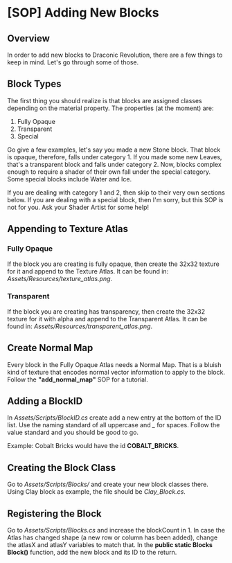 
# [SOP] Adding New Blocks

## Overview

In order to add new blocks to Draconic Revolution, there are a few things to keep in mind.
Let's go through some of those.

## Block Types

The first thing you should realize is that blocks are assigned classes depending on the material property.
The properties (at the moment) are:

1. Fully Opaque
2. Transparent
3. Special

Go give a few examples, let's say you made a new Stone block. That block is opaque, therefore, falls under category 1. If you made some new Leaves, that's a transparent block and falls under category 2.
Now, blocks complex enough to require a shader of their own fall under the special category. Some special blocks include Water and Ice.

If you are dealing with category 1 and 2, then skip to their very own sections below. If you are dealing with a special block, then I'm sorry, but this SOP is not for you. Ask your Shader Artist for some help!

## Appending to Texture Atlas

### Fully Opaque

If the block you are creating is fully opaque, then create the 32x32 texture for it and append to the Texture Atlas. It can be found in: *Assets/Resources/texture_atlas.png*.

### Transparent

If the block you are creating has transparency, then create the 32x32 texture for it with alpha and append to the Transparent Atlas. It can be found in: *Assets/Resources/transparent_atlas.png*.

## Create Normal Map

Every block in the Fully Opaque Atlas needs a Normal Map. That is a bluish kind of texture that encodes normal vector information to apply to the block.
Follow the **"add_normal_map"** SOP for a tutorial.


## Adding a BlockID

In *Assets/Scripts/BlockID.cs* create add a new entry at the bottom of the ID list. Use the naming standard of all uppercase and *_* for spaces.
Follow the value standard and you should be good to go.

Example: Cobalt Bricks would have the id **COBALT_BRICKS**.

## Creating the Block Class

Go to *Assets/Scripts/Blocks/* and create your new block classes there. Using Clay block as example, the file should be *Clay_Block.cs*.

## Registering the Block

Go to *Assets/Scripts/Blocks.cs* and increase the blockCount in 1. In case the Atlas has changed shape (a new row or column has been added), change the atlasX and atlasY variables to match that.
In the **public static Blocks Block()** function, add the new block and its ID to the return.